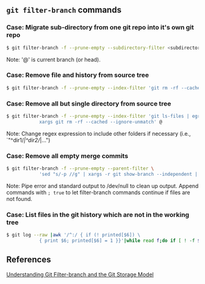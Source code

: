 ## `git filter-branch` commands

### Case: Migrate sub-directory from one git repo into it's own git repo
```bash
$ git filter-branch -f --prune-empty --subdirectory-filter <subdirectory> @
```
Note: '@' is current branch (or head).

### Case: Remove file and history from source tree
```bash
$ git filter-branch -f --prune-empty --index-filter 'git rm -rf --cached --ignore-unmatch <dir>' @
```

### Case: Remove all but single directory from source tree
```bash
$ git filter-branch -f --prune-empty --index-filter 'git ls-files | egrep -v "^<dir>/*" | \
            xargs git rm -rf --cached --ignore-unmatch' @
```
Note: Change regex expression to include other folders if necessary (i.e., `"^dir1/*|^dir2/*|...")

### Case: Remove all empty merge commits
```bash
$ git filter-branch -f --prune-empty --parent-filter \
            'sed "s/-p //g" | xargs -r git show-branch --independent | sed "s/\</-p /g"'
```

Note: Pipe error and standard output to /dev/null to clean up output. Append 
commands with `; true` to let filter-branch commands continue if files are 
not found. 

### Case: List files in the git history which are not in the working tree
```bash
$ git log --raw |awk '/^:/ { if (! printed[$6]) \
            { print $6; printed[$6] = 1 }}'|while read f;do if [ ! -f $f ]; then echo Deleted: $f;fi;done
```

## References
[Understanding Git Filter-branch and the Git Storage Model](https://manishearth.github.io/blog/2017/03/05/understanding-git-filter-branch/)
